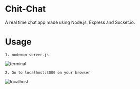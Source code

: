 # Chit-Chat
A real time chat app made using Node.js, Express and Socket.io.
# Usage
```
1. nodemon server.js
```
![terminal](https://user-images.githubusercontent.com/53931942/84787641-dd2c0580-b00b-11ea-8af2-b60b5192d542.jpg)
```
2. Go to localhost:3000 on your browser
```
![localhost](https://user-images.githubusercontent.com/53931942/84787944-3005bd00-b00c-11ea-8680-04d1e72a8d64.jpg)

